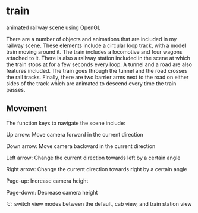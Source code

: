 # train
animated railway scene using OpenGL

There are a number of objects and animations that are included in my railway scene. These elements include a circular loop track, with a model train moving around it. The train includes a locomotive and four wagons attached to it. There is also a railway station included in the scene at which the train stops at for a few seconds every loop. A tunnel and a road are also features included. The train goes through the tunnel and the road crosses the rail tracks. Finally, there are two barrier arms next to the road on either sides of the track which are animated to descend every time the train passes. 

## Movement
The function keys to navigate the scene include:

Up arrow: Move camera forward in the current direction

Down arrow: Move camera backward in the current direction

Left arrow: Change the current direction towards left by a certain angle

Right arrow: Change the current direction towards right by a certain angle

Page-up: Increase camera height

Page-down: Decrease camera height

‘c’: switch view modes between the default, cab view, and train station view
